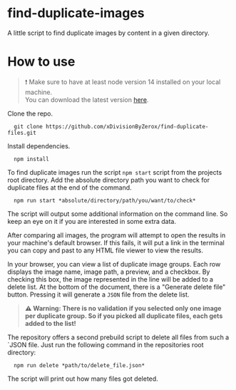 # find-duplicate-images
A little script to find duplicate images by content in a given directory.

# How to use
> ❗ Make sure to have at least node version 14 installed on your local machine.  
You can download the latest version [here](https://nodejs.org).

Clone the repo.
```
  git clone https://github.com/xDivisionByZerox/find-duplicate-files.git
```

Install dependencies.
```
  npm install
```

To find duplicate images run the script `npm start` script from the projects root directory. Add the absolute directory path you want to check for duplicate files at the end of the command. 
```
  npm run start *absolute/directory/path/you/want/to/check*
```

The script will output some additional information on the command line. So keep an eye on it if you are interested in some extra data.

After comparing all images, the program will attempt to open the results in your machine's default browser. If this fails, it will put a link in the terminal you can copy and past to any HTML file viewer to view the results. 

In your browser, you can view a list of duplicate image groups. Each row displays the image name, image path, a preview, and a checkbox. By checking this box, the image represented in the line will be added to a delete list. At the bottom of the document, there is a "Generate delete file" button. Pressing it will generate a `JSON` file from the delete list.

> **⚠ Warning: There is no validation if you selected only one image per duplicate group. So if you picked all duplicate files, each gets added to the list!** 

The repository offers a second prebuild script to delete all files from such a `JSON file. Just run the following command in the repositories root directory:
```
  npm run delete *path/to/delete_file.json* 
```

The script will print out how many files got deleted.